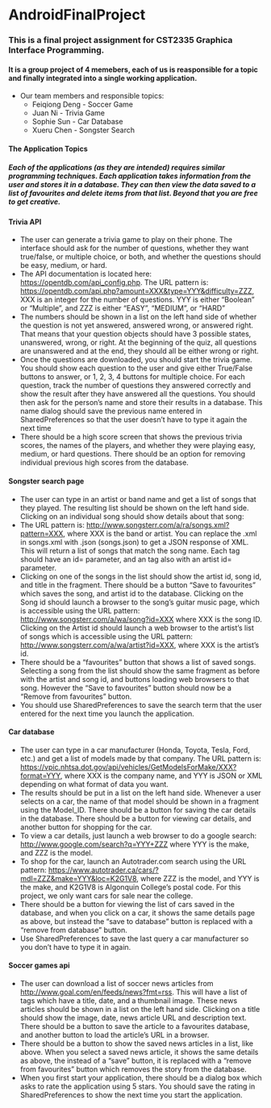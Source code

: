 # AndroidFinalProject
### This is a final project assignment for CST2335 Graphica Interface Programming. 
#### It is a group project of 4 memebers, each of us is reasponsible for a topic and finally integrated into a single working application.
* Our team members and responsible topics:
  * Feiqiong Deng - Soccer Game 
  * Juan Ni  - Trivia Game
  * Sophie Sun - Car Database
  * Xueru Chen - Songster Search
  
#### The Application Topics
##### Each of the applications (as they are intended) requires similar programming techniques.  Each application takes information from the user and stores it in a database. They can then view the data saved to a list of favourites and delete items from that list. Beyond that you are free to get creative.

#### Trivia API
* The user can generate a trivia game to play on their phone. The interface should ask for the number of questions, whether they want true/false, or multiple choice, or both, and whether the questions should be easy, medium, or hard.
* The API documentation is located here: https://opentdb.com/api_config.php. The URL pattern is: https://opentdb.com/api.php?amount=XXX&type=YYY&difficulty=ZZZ, XXX is an integer for the number of questions. YYY is either “Boolean” or “Multiple”, and ZZZ is either “EASY”, “MEDIUM”, or “HARD”
* The numbers should be shown in a list on the left hand side of whether the question is not yet answered, answered wrong, or answered right. That means that your question objects should have 3 possible states, unanswered, wrong, or right. At the beginning of the quiz, all questions are unanswered and at the end, they should all be either wrong or right.
* Once the questions are downloaded, you should start the trivia game. You should show each question to the user and give either True/False buttons to answer, or 1, 2, 3, 4 buttons for multiple choice. For each question, track the number of questions they answered correctly and show the result after they have answered all the questions. You should then ask for the person’s name and store their results in a database. This name dialog should save the previous name entered in SharedPreferences so that the user doesn’t have to type it again the next time
* There should be a high score screen that shows the previous trivia scores, the names of the players, and whether they were playing easy, medium, or hard questions. There should be an option for removing individual previous high scores from the database.

#### Songster search page
* The user can type in an artist or band name and get a list of songs that they played. The resulting list should be shown on the left hand side. Clicking on an individual song should show details about that song:
* The URL pattern is:  http://www.songsterr.com/a/ra/songs.xml?pattern=XXX, where XXX is the band or artist. You can replace the .xml in songs.xml with .json (songs.json) to get a JSON response of XML. This will return a list of songs that match the song name. Each <Song> tag should have an id= parameter, and an <Artist> tag also with an artist id= parameter.
* Clicking on one of the songs in the list should show the artist id, song id, and title in the fragment. There should be a button “Save to favourites” which saves the song, and artist id to the database. Clicking on the Song id should launch a browser to the song’s guitar music page, which is accessible using the URL pattern: http://www.songsterr.com/a/wa/song?id=XXX where XXX is the song ID. Clicking on the Artist id should launch a web browser to the artist’s list of songs which is accessible using the URL pattern: http://www.songsterr.com/a/wa/artist?id=XXX, where XXX is the artist’s id.
* There should be a “favourites” button that shows a list of saved songs. Selecting a song from the list should show the same fragment as before with the artist and song id, and buttons loading web browsers to that song. However the “Save to favourites” button should now be a “Remove from favourites” button.
* You should use SharedPreferences to save the search term that the user entered for the next time you launch the application.

#### Car database
* The user can type in a car manufacturer (Honda, Toyota, Tesla, Ford, etc.) and get a list of models made by that company. The URL pattern is: https://vpic.nhtsa.dot.gov/api/vehicles/GetModelsForMake/XXX?format=YYY, where XXX is the company name, and YYY is JSON or XML depending on what format of data you want.
* The results should be put in a list on the left hand side. Whenever a user selects on a car, the name of that model should be shown in a fragment using the Model_ID. There should be a button for saving the car details in the database. There should be a button for viewing car details, and another button for shopping for the car.
* To view a car details, just launch a web browser to do a google search: http://www.google.com/search?q=YYY+ZZZ where YYY is the make, and ZZZ is the model.
* To shop for the car, launch an Autotrader.com search using the URL pattern: https://www.autotrader.ca/cars/?mdl=ZZZ&make=YYY&loc=K2G1V8, where ZZZ is the model, and YYY is the make, and K2G1V8 is Algonquin College’s postal code. For this project, we only want cars for sale near the college.
* There should be a button for viewing the list of cars saved in the database, and when you click on a car, it shows the same details page as above, but instead the “save to database” button is replaced with a “remove from database” button.
* Use SharedPreferences to save the last query a car manufacturer so you don’t have to type it in again.

#### Soccer games api
* The user can download a list of soccer news articles from http://www.goal.com/en/feeds/news?fmt=rss. This will have a list of <item> tags which have a title, date, and a thumbnail image. These news articles should be shown in a list on the left hand side. Clicking on a title should show the image, date, news article URL and description text. There should be a button to save the article to a favourites database, and another button to load the article’s URL in a browser. 
* There should be a button to show the saved news articles in a list, like above. When you select a saved news article, it shows the same details as above, the instead of a “save” button, it is replaced with a “remove from favourites” button which removes the story from the database.
* When you first start your application, there should be a dialog box which asks to rate the application using 5 stars. You should save the rating in SharedPreferences to show the next time you start the application.
